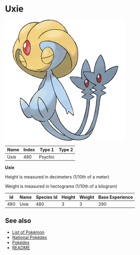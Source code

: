 # Uxie


![Uxie](images/480.png)

| **Name** | **Index** | **Type 1** | **Type 2** |
|----|----|----|----|
| Uxie | 480 | Psychic  |  |

**Uxie** 


Height is measured in decimeters (1/10th of a meter)

Weight is measured in hectograms (1/10th of a kilogram)

| **Id** | **Name** | **Species Id** | **Height** | **Weight** | **Base Experience** |
|--------|----------|----------------|------------|------------|---------------------|
| 480 | Uxie | 480 | 3 | 3 | 290 |


## See also

- [List of Pokémon](../pokemon.md)
- [National Pokédex](../national_pokedex.md)
- [Pokédex](../pokedex.md)
- [README](../README.md)
